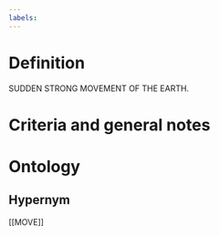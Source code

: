 ```yaml
---
labels: 
---
```


# Definition
SUDDEN STRONG MOVEMENT OF THE EARTH.
# Criteria and general notes
# Ontology

## Hypernym
[[MOVE]]